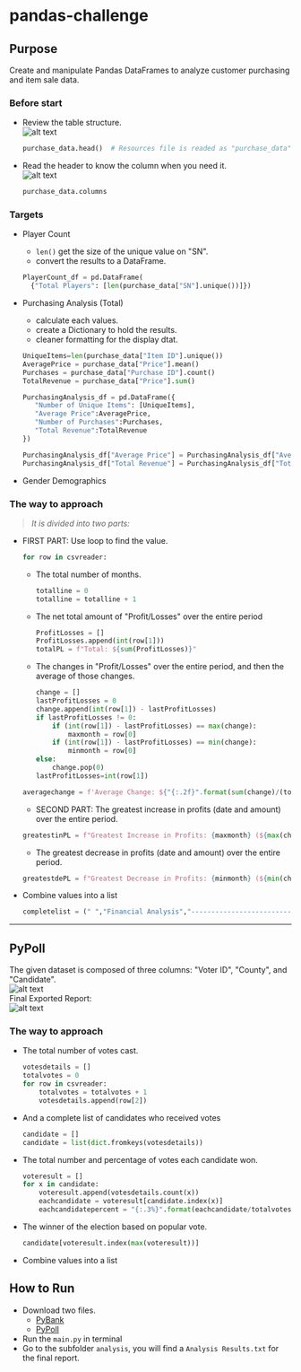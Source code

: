 # pandas-challenge<br />
## Purpose<br />
Create and manipulate Pandas DataFrames to analyze customer purchasing and item sale data.<br />
### Before start
- Review the table structure.<br />
![alt text](https://github.com/Ash-Tao/pandas-challenge/blob/main/HeroesOfPymoli/Screen%20Shot/purchase_data.png)<br />
  ``` python
  purchase_data.head()  # Resources file is readed as "purchase_data"
  ``` 
- Read the header to know the column when you need it.<br />
![alt text](https://github.com/Ash-Tao/pandas-challenge/blob/main/HeroesOfPymoli/Screen%20Shot/Player%20Count.png)<br />
  ``` python
  purchase_data.columns
  ```

### Targets<br />
- Player Count
  - `len()` get the size of the unique value on "SN".
  - convert the results to a DataFrame.
  ``` python
  PlayerCount_df = pd.DataFrame(
    {"Total Players": [len(purchase_data["SN"].unique())]})
  ```
  
- Purchasing Analysis (Total)
  - calculate each values.
  - create a Dictionary to hold the results.
  - cleaner formatting for the display dtat. 
  ``` python
  UniqueItems=len(purchase_data["Item ID"].unique())
  AveragePrice = purchase_data["Price"].mean()
  Purchases = purchase_data["Purchase ID"].count()
  TotalRevenue = purchase_data["Price"].sum()

  PurchasingAnalysis_df = pd.DataFrame({
     "Number of Unique Items": [UniqueItems],
     "Average Price":AveragePrice,
     "Number of Purchases":Purchases,
     "Total Revenue":TotalRevenue
  })

  PurchasingAnalysis_df["Average Price"] = PurchasingAnalysis_df["Average Price"].map("${:,.2f}".format)
  PurchasingAnalysis_df["Total Revenue"] = PurchasingAnalysis_df["Total Revenue"].map("${:,.2f}".format)
  ```
- Gender Demographics
### The way to approach<br />
> *It is divided into two parts:*<br />
- FIRST PART: Use loop to find the value.<br />
  ``` python
  for row in csvreader:
  ```
  - The total number of months.<br />
    ``` python
    totalline = 0
    totalline = totalline + 1
    ```
  - The net total amount of "Profit/Losses" over the entire period<br />
    ``` Python
    ProfitLosses = []
    ProfitLosses.append(int(row[1]))
    totalPL = f"Total: ${sum(ProfitLosses)}"
    ```
  - The changes in "Profit/Losses" over the entire period, and then the average of those changes.<br />
    ``` Python
    change = []
    lastProfitLosses = 0
    change.append(int(row[1]) - lastProfitLosses)
    if lastProfitLosses != 0:
        if (int(row[1]) - lastProfitLosses) == max(change):
            maxmonth = row[0]
        if (int(row[1]) - lastProfitLosses) == min(change):
            minmonth = row[0]
    else:
        change.pop(0)
    lastProfitLosses=int(row[1])
    ```
  ``` Python
  averagechange = f'Average Change: ${"{:.2f}".format(sum(change)/(totalline-1))}'
  ```
  - SECOND PART: The greatest increase in profits (date and amount) over the entire period.<br />
  ``` Python
  greatestinPL = f"Greatest Increase in Profits: {maxmonth} (${max(change)})"
  ```
  - The greatest decrease in profits (date and amount) over the entire period.<br />
  ``` Python
  greatestdePL = f"Greatest Decrease in Profits: {minmonth} (${min(change)})"
  ```
- Combine values into a list<br />
  ``` Python
  completelist = (" ","Financial Analysis","-----------------------------------",totalmonths,totalPL,averagechange,greatestinPL,greatestdePL)
  ```
---

## PyPoll<br />
The given dataset is composed of three columns: "Voter ID", "County", and "Candidate".<br />
![alt text](https://github.com/Ash-Tao/python-challenge/blob/main/Image/PyPoll%20Resources%20Datasets%20.png)<br />
Final Exported Report: <br />
![alt text](https://github.com/Ash-Tao/python-challenge/blob/main/Image/Results%20for%20PyPoll.png)<br />
### The way to approach<br />
- The total number of votes cast.<br />
  ``` Python
  votesdetails = []
  totalvotes = 0
  for row in csvreader:
      totalvotes = totalvotes + 1
      votesdetails.append(row[2])   
    ```
- And a complete list of candidates who received votes<br />
  ``` python
  candidate = []
  candidate = list(dict.fromkeys(votesdetails))
  ```
- The total number and percentage of votes each candidate won.<br />
  ``` python
  voteresult = []
  for x in candidate:
      voteresult.append(votesdetails.count(x))
      eachcandidate = voteresult[candidate.index(x)]
      eachcandidatepercent = "{:.3%}".format(eachcandidate/totalvotes)
- The winner of the election based on popular vote.<br />
  ``` Python
  candidate[voteresult.index(max(voteresult))]
  ```
- Combine values into a list<br />

## How to Run<br />
- Download two files.<br />
  - [PyBank](https://github.com/Ash-Tao/python-challenge/tree/main/PyBank)<br />
  - [PyPoll](https://github.com/Ash-Tao/python-challenge/tree/main/PyPoll)<br />
- Run the `main.py` in terminal<br />
- Go to the subfolder `analysis`, you will find a `Analysis Results.txt` for the final report.<br />
